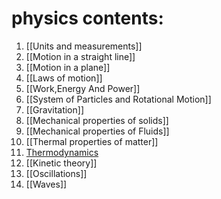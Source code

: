 # physics contents:

1. [[Units and measurements]]
2. [[Motion in a straight line]]
3. [[Motion in a plane]]
4. [[Laws of motion]]
5. [[Work,Energy And Power]]
6. [[System of Particles and Rotational Motion]]
7. [[Gravitation]]
8. [[Mechanical properties of solids]]
9. [[Mechanical properties of Fluids]]
10. [[Thermal properties of matter]]
11. [Thermodynamics](Physics/+1/Thermodynamics)
12. [[Kinetic theory]]
13. [[Oscillations]]
14. [[Waves]]